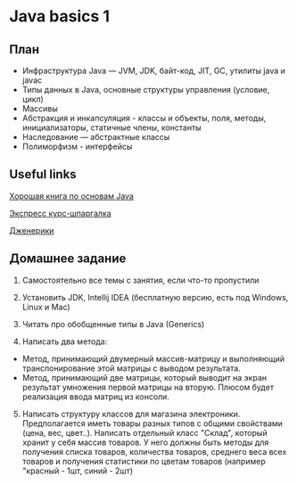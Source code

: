 # Java basics 1

## План

* Инфраструктура Java — JVM, JDK, байт-код, JIT, GC, утилиты java и javac
* Типы данных в Java, основные структуры управления (условие, цикл)
* Массивы
* Абстракция и инкапсуляция - классы и объекты, поля, методы, инициализаторы, статичные члены, константы
* Наследование — абстрактные классы
* Полиморфизм - интерфейсы

## Useful links
[Хорошая книга по основам Java](https://vk.com/wall-54530371_1604)

[Экспресс курс-шпаргалка](http://developer.alexanderklimov.ru/android/java/java.php)

[Дженерики](http://www.quizful.net/post/java-generics-tutorial)

## Домашнее задание

1) Самостоятельно все темы с занятия, если что-то пропустили

2) Установить JDK, Intellij IDEA (бесплатную версию, есть под Windows, Linux и Mac)

3) Читать про обобщенные типы в Java (Generics)

4) Написать два метода:
  * Метод, принимающий двумерный массив-матрицу и выполняющий транспонирование этой матрицы с выводом результата.
  * Метод, принимающий две матрицы, который выводит на экран результат умножения первой матрицы на вторую.
Плюсом будет реализация ввода матриц из консоли.

5) Написать структуру классов для магазина электроники. Предполагается иметь товары разных типов с общими свойствами (цена, вес, цвет..). 
Написать отдельный класс "Склад", который хранит у себя массив товаров. У него должны быть методы для получения списка товаров, количества товаров, среднего веса всех товаров и получения статистики по цветам товаров (например "красный - 1шт, синий - 2шт)
